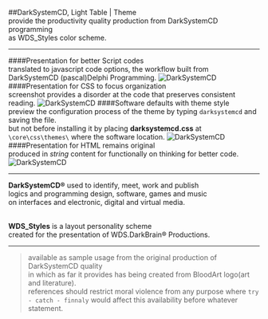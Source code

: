 ##DarkSystemCD, Light Table | Theme<br />
provide the productivity quality production from DarkSystemCD programming<br />
as WDS_Styles color scheme.

---

####Presentation for better Script codes<br />
translated to javascript code options, the workflow built from DarkSystemCD (pascal)Delphi Programming.
![DarkSystemCD](http://i482.photobucket.com/albums/rr181/wdhells/CustomThemes/darksystemcd-lighttable-theme/darksystemcd_lighttable_theme_1.jpg~original)
####Presentation for CSS to focus organization<br />
screenshot provides a disorder at the code that preserves consistent reading.
![DarkSystemCD](http://i482.photobucket.com/albums/rr181/wdhells/CustomThemes/darksystemcd-lighttable-theme/darksystemcd_lighttable_theme_2.jpg~original)
####Software defaults with theme style<br />
preview the configuration process of the theme by typing `darksystemcd` and saving the file.<br />
but not before installing it by placing **darksystemcd.css** at<br />
`\core\css\themes\` where the software location.
![DarkSystemCD](http://i482.photobucket.com/albums/rr181/wdhells/CustomThemes/darksystemcd-lighttable-theme/darksystemcd_lighttable_theme_3.jpg~original)
####Presentation for HTML remains original<br />
produced in *string* content for functionally on thinking for better code.
![DarkSystemCD](http://i482.photobucket.com/albums/rr181/wdhells/CustomThemes/darksystemcd-lighttable-theme/darksystemcd_lighttable_theme_4.jpg~original)

---

**DarkSystemCD&#174;** used to identify, meet, work and publish<br />
logics and programming design, software, games and music<br />
on interfaces and electronic, digital and virtual media.<br /><br />

**WDS_Styles** is a layout personality scheme<br />
created for the presentation of WDS.DarkBrain&#174; Productions.<br />

---

> available as sample usage from the original production of DarkSystemCD quality<br />
in which as far it provides has being created from BloodArt logo(art and literature).<br />
references should restrict moral violence from any purpose where `try - catch - finnaly` would affect this availability before whatever statement.
